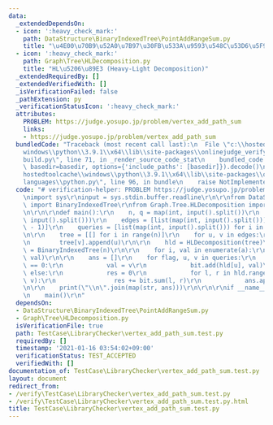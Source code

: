 ```yaml
---
data:
  _extendedDependsOn:
  - icon: ':heavy_check_mark:'
    path: DataStructure\BinaryIndexedTree\PointAddRangeSum.py
    title: "\u4E00\u70B9\u52A0\u7B97\u30FB\u533A\u9593\u548C\u53D6\u5F97"
  - icon: ':heavy_check_mark:'
    path: Graph\Tree\HLDecomposition.py
    title: "HL\u5206\u89E3 (Heavy-Light Decomposition)"
  _extendedRequiredBy: []
  _extendedVerifiedWith: []
  _isVerificationFailed: false
  _pathExtension: py
  _verificationStatusIcon: ':heavy_check_mark:'
  attributes:
    PROBLEM: https://judge.yosupo.jp/problem/vertex_add_path_sum
    links:
    - https://judge.yosupo.jp/problem/vertex_add_path_sum
  bundledCode: "Traceback (most recent call last):\n  File \"c:\\hostedtoolcache\\\
    windows\\python\\3.9.1\\x64\\lib\\site-packages\\onlinejudge_verify\\documentation\\\
    build.py\", line 71, in _render_source_code_stat\n    bundled_code = language.bundle(stat.path,\
    \ basedir=basedir, options={'include_paths': [basedir]}).decode()\n  File \"c:\\\
    hostedtoolcache\\windows\\python\\3.9.1\\x64\\lib\\site-packages\\onlinejudge_verify\\\
    languages\\python.py\", line 96, in bundle\n    raise NotImplementedError\nNotImplementedError\n"
  code: "# verification-helper: PROBLEM https://judge.yosupo.jp/problem/vertex_add_path_sum\r\
    \nimport sys\r\ninput = sys.stdin.buffer.readline\r\n\r\nfrom DataStructure.BinaryIndexedTree.PointAddRangeSum\
    \ import BinaryIndexedTree\r\nfrom Graph.Tree.HLDecomposition import HLDecomposition\r\
    \n\r\n\r\ndef main():\r\n    n, q = map(int, input().split())\r\n    a = list(map(int,\
    \ input().split()))\r\n    edges = [list(map(int, input().split())) for i in range(n\
    \ - 1)]\r\n    queries = [list(map(int, input().split())) for i in range(q)]\r\
    \n\r\n    tree = [[] for i in range(n)]\r\n    for u, v in edges:\r\n        tree[u].append(v)\r\
    \n        tree[v].append(u)\r\n\r\n    hld = HLDecomposition(tree)\r\n    bit\
    \ = BinaryIndexedTree(n)\r\n\r\n    for i, val in enumerate(a):\r\n        bit.add(hld[i],\
    \ val)\r\n\r\n    ans = []\r\n    for flag, u, v in queries:\r\n        if flag\
    \ == 0:\r\n            val = v\r\n            bit.add(hld[u], val)\r\n       \
    \ else:\r\n            res = 0\r\n            for l, r in hld.range_vertex_path(u,\
    \ v):\r\n                res += bit.sum(l, r)\r\n            ans.append(res)\r\
    \n\r\n    print(\"\\n\".join(map(str, ans)))\r\n\r\n\r\nif __name__ == '__main__':\r\
    \n    main()\r\n"
  dependsOn:
  - DataStructure\BinaryIndexedTree\PointAddRangeSum.py
  - Graph\Tree\HLDecomposition.py
  isVerificationFile: true
  path: TestCase\LibraryChecker\vertex_add_path_sum.test.py
  requiredBy: []
  timestamp: '2021-01-16 03:54:02+09:00'
  verificationStatus: TEST_ACCEPTED
  verifiedWith: []
documentation_of: TestCase\LibraryChecker\vertex_add_path_sum.test.py
layout: document
redirect_from:
- /verify\TestCase\LibraryChecker\vertex_add_path_sum.test.py
- /verify\TestCase\LibraryChecker\vertex_add_path_sum.test.py.html
title: TestCase\LibraryChecker\vertex_add_path_sum.test.py
---
```

